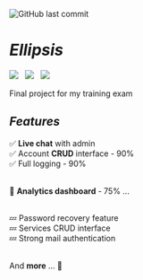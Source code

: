 ![GitHub last commit](https://img.shields.io/github/last-commit/Vazn/Ellipsis?style=for-the-badge)


# ***Ellipsis***

<img src="https://img.shields.io/badge/JavaScript-F7DF1E?style=for-the-badge&logo=javascript&logoColor=black">&nbsp;&nbsp;&nbsp;<img src="https://img.shields.io/badge/PHP-777BB4?style=for-the-badge&logo=php&logoColor=white">&nbsp;&nbsp;&nbsp;<img src="https://img.shields.io/badge/Powered%20By-SQL-blue?style=for-the-badge">


Final project for my training exam

## ***Features***

✅ **Live chat** with admin <br>
✅ Account **CRUD** interface - 90% <br>
✅ Full logging - 90% <br><br>

🔄 **Analytics dashboard** - 75% ... <br><br>

💤 Password recovery feature <br>
💤 Services CRUD interface <br>
💤 Strong mail authentication <br><br>

And **more** ... 👀

